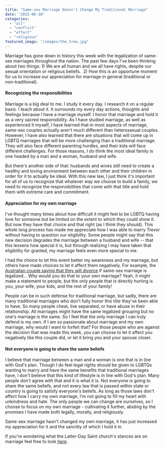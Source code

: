 ```yaml
---
title: "Same-sex Marriage Doesn't Change My Traditional Marriage"
date: "2015-06-28"
categories: 
  - "all"
  - "conflict"
  - "effort"
  - "religious"
featured_image: "/images/the_tree.jpg"
---
```


Marriage has gone down in history this week with the legalization of same-sex marriages throughout the nation. The past few days I've been thinking about two things: 1) We are all human and we all have rights, despite our sexual orientation or religious beliefs.  2) How this is an opportune moment for us to increase our appreciation for marriage in general (traditional or non-traditional).

#### Recognizing the responsibilities

Marriage is a big deal to me. I study it every day. I research it on a regular basis. I teach about it. It surrounds my every day actions, thoughts and feelings because I have a marriage myself. I honor that marriage and hold it as a very sacred responsibility. As I have studied marriage, as well as experienced it myself, I have learned that in most aspects of marriage, same-sex couples actually aren't much different than heterosexual couples. However, I have also learned that there are situations that will come up in LGBTQ marriages that will be more challenging than a traditional marriage. They will also face different parenting hurdles, and their kids will face different challenges. For those reasons, I do think the most ideal family is one headed by a man and a woman, husband and wife.

But there's another side of that: husbands and wives still need to create a healthy and loving environment between each other and their children in order for it to actually be ideal. With this new law, I just think it's important for all of us to recognize that whatever way we choose to build a family, we need to recognize the responsibilities that come with that title and hold them with extreme care and commitment.

#### Appreciation for my own marriage

I've thought many times about how difficult it might feel to be LGBTQ having love for someone but be limited on the extent to which they could show it. But now they have that choice and that right (as I think they should). This whole long process has made me appreciate how I was able to marry Trevor without having to question our eligibility. Some people might say that this new decision degrades the marriage between a husband and wife -- that this lessens how special it is, but through realizing I may have taken that eligibility for granted, my marriage feels even more special to me.

I had the choice to let this event better my awareness and my marriage, but others have made choices to let it affect them negatively. For example, the [Australian couple saying that they will divorce](http://www.huffingtonpost.com/2015/06/11/couple-divorce-marriage-equality-australia_n_7558506.html) if same-sex marriage is legalized... Why would you do that to your own marriage? Yeah, it might make a statement to people, but the only people that is directly hurting is you, your wife, your kids, and the rest of your family!

People can be in such defense for traditional marriage, but sadly, there are many traditional marriages who don't fully honor this title they've been able to have. So many people cheat, live separated, or have abuse in their relationship. All marriages might have the same legalized grouping but no one's marriage is the same. So I feel that the only marriage I can truly defend is my own. If I am so passionate about marriage and my own marriage, why would I want to forfeit that? For those people who are against the decision that was made this week, you can choose to let it affect you negatively like this couple did, or let it bring you and your spouse closer.

#### Not everyone is going to share the same beliefs

I believe that marriage between a man and a woman is one that is in line with God's plan. Though I do feel legal rights should be given to LGBTQs wanting to marry and have the same benefits that traditional marriages have, I don't believe that this kind of lifestyle is in line with God's plan. Many people don't agree with that and it is what it is. Not everyone is going to share the same beliefs, and not every law that is passed within state or country is going to satisfy everyone's beliefs. As long as those laws don't affect how I carry my own marriage, I'm not going to fill my heart with unkindness and hate. The only people we can change are ourselves, so I choose to focus on my own marriage - cultivating it further, abiding by the promises I have made both legally, morally, and religiously. 

Same-sex marriage hasn't changed my own marriage, it has just increased my appreciation for it and the sanctity of which I hold it in.

If you're wondering what the Latter-Day Saint church's stances are on marriage feel free to look [here](http://www.mormonnewsroom.org/article/the-divine-institution-of-marriage).
